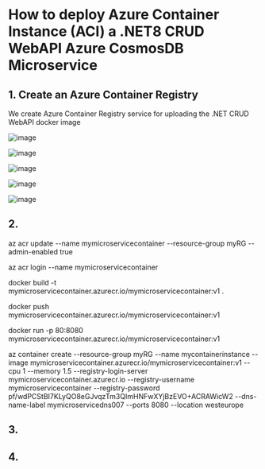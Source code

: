 # How to deploy Azure Container Instance (ACI) a .NET8 CRUD WebAPI Azure CosmosDB Microservice

## 1. Create an Azure Container Registry

We create Azure Container Registry service for uploading the .NET CRUD WebAPI docker image

![image](https://github.com/luiscoco/MicroServices_dotNET8_CRUD_WebAPI-CosmosDB-deployed_to_Azure_Container_Instance/assets/32194879/38684cb4-6405-4516-a2d5-8c2b5fd9dddb)

![image](https://github.com/luiscoco/MicroServices_dotNET8_CRUD_WebAPI-CosmosDB-deployed_to_Azure_Container_Instance/assets/32194879/a34a5018-1a6f-4dec-8182-5a763be38da0)

![image](https://github.com/luiscoco/MicroServices_dotNET8_CRUD_WebAPI-CosmosDB-deployed_to_Azure_Container_Instance/assets/32194879/e1604cbc-3bb6-43ea-b210-d6c6034c6f31)

![image](https://github.com/luiscoco/MicroServices_dotNET8_CRUD_WebAPI-CosmosDB-deployed_to_Azure_Container_Instance/assets/32194879/e0d0ab7e-ba80-4fd3-ba16-58913bc4b76e)

![image](https://github.com/luiscoco/MicroServices_dotNET8_CRUD_WebAPI-CosmosDB-deployed_to_Azure_Container_Instance/assets/32194879/bdccf3dc-114e-4758-bd1b-0c3996a91d9a)


## 2. 

az acr update --name mymicroservicecontainer --resource-group myRG --admin-enabled true

az acr login --name mymicroservicecontainer

docker build -t mymicroservicecontainer.azurecr.io/mymicroservicecontainer:v1 .

docker push mymicroservicecontainer.azurecr.io/mymicroservicecontainer:v1

docker run -p 80:8080 mymicroservicecontainer.azurecr.io/mymicroservicecontainer:v1

az container create --resource-group myRG --name mycontainerinstance --image mymicroservicecontainer.azurecr.io/mymicroservicecontainer:v1 --cpu 1 --memory 1.5 --registry-login-server mymicroservicecontainer.azurecr.io --registry-username mymicroservicecontainer --registry-password pf/wdPCStBI7KLyQO8eGJvqzTm3QImHNFwXYjBzEVO+ACRAWicW2 --dns-name-label mymicroservicedns007 --ports 8080 --location westeurope

## 3. 



## 4. 







